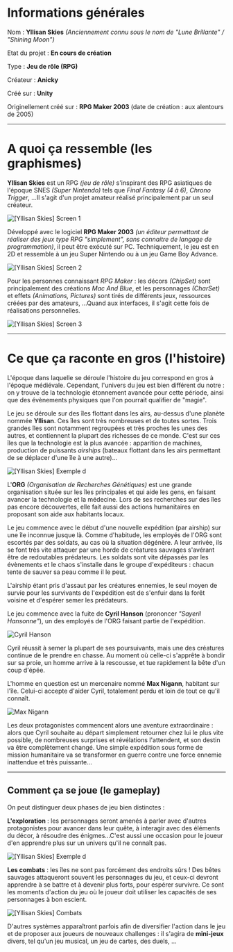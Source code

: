 # Informations générales

Nom : **Yllisan Skies** _(Anciennement connu sous le nom de "Lune Brillante" / "Shining Moon")_

Etat du projet : **En cours de création**

Type : **Jeu de rôle (RPG)**

Créateur : **Anicky**

Créé sur : **Unity**

Originellement créé sur : **RPG Maker 2003** (date de création : aux alentours de 2005)

---

# A quoi ça ressemble (les graphismes)

**Yllisan Skies** est un RPG _(jeu de rôle)_ s'inspirant des RPG asiatiques de l'époque SNES _(Super Nintendo)_ tels que _Final Fantasy (4 à 6)_, _Chrono Trigger_, ...Il s'agit d'un projet amateur réalisé principalement par un seul créateur.

![[Yllisan Skies] Screen 1](https://user-images.githubusercontent.com/1231276/29458001-4b6f3882-841d-11e7-9c5a-488fba4cd90f.png)

Développé avec le logiciel **RPG Maker 2003** _(un éditeur permettant de réaliser des jeux type RPG "simplement", sans connaitre de langage de programmation)_, il peut être exécuté sur PC. Techniquement, le jeu est en 2D et ressemble à un jeu Super Nintendo ou à un jeu Game Boy Advance.

![[Yllisan Skies] Screen 2](https://user-images.githubusercontent.com/1231276/29458002-4b72382a-841d-11e7-9757-13f99d625d8a.png)

Pour les personnes connaissant _RPG Maker_ : les décors _(ChipSet)_ sont principalement des créations _Mac And Blue_, et les personnages _(CharSet)_ et effets _(Animations, Pictures)_ sont tirés de différents jeux, ressources créées par des amateurs, ...Quand aux interfaces, il s'agit cette fois de réalisations personnelles.

![[Yllisan Skies] Screen 3](https://user-images.githubusercontent.com/1231276/29458010-4b88551a-841d-11e7-9198-e4ab83ae5fc5.png)

---

# Ce que ça raconte en gros (l'histoire)

L'époque dans laquelle se déroule l'histoire du jeu correspond en gros à l'époque médiévale. Cependant, l'univers du jeu est bien différent du notre : on y trouve de la technologie étonnement avancée pour cette période, ainsi que des évènements physiques que l'on pourrait qualifier de "magie".

Le jeu se déroule sur des îles flottant dans les airs, au-dessus d'une planète nommée **Yllisan**. Ces îles sont très nombreuses et de toutes sortes. Trois grandes îles sont notamment regroupées et très proches les unes des autres, et contiennent la plupart des richesses de ce monde. C'est sur ces îles que la technologie est la plus avancée : apparition de machines, production de puissants _airships_ (bateaux flottant dans les airs permettant de se déplacer d'une île à une autre)...

![[Yllisan Skies] Exemple d](https://user-images.githubusercontent.com/1231276/29458005-4b776430-841d-11e7-930d-414e7d49b1c2.png)

L'**ORG** _(Organisation de Recherches Génétiques)_ est une grande organisation située sur les îles principales et qui aide les gens, en faisant avancer la technologie et la médecine. Lors de ses recherches sur des îles pas encore découvertes, elle fait aussi des actions humanitaires en proposant son aide aux habitants locaux.

Le jeu commence avec le début d'une nouvelle expédition (par airship) sur une île inconnue jusque là. Comme d'habitude, les employés de l'ORG sont escortés par des soldats, au cas où la situation dégénère. A leur arrivée, ils se font très vite attaquer par une horde de créatures sauvages s'avérant être de redoutables prédateurs. Les soldats sont vite dépassés par les évènements et le chaos s'installe dans le groupe d'expéditeurs : chacun tente de sauver sa peau comme il le peut.

L'airship étant pris d'assaut par les créatures ennemies, le seul moyen de survie pour les survivants de l'expédition est de s'enfuir dans la forêt voisine et d'espérer semer les prédateurs.

Le jeu commence avec la fuite de **Cyril Hanson** (prononcer _"Sayeril Hansonne"_), un des employés de l'ORG faisant partie de l'expédition.

![Cyril Hanson](https://user-images.githubusercontent.com/1231276/29458114-d5146e68-841d-11e7-9191-79c2509a5779.png)

Cyril réussit à semer la plupart de ses poursuivants, mais une des créatures continue de le prendre en chasse. Au moment où celle-ci s'apprête à bondir sur sa proie, un homme arrive à la rescousse, et tue rapidement la bête d'un coup d'épée.

L'homme en question est un mercenaire nommé **Max Nigann**, habitant sur l'île. Celui-ci accepte d'aider Cyril, totalement perdu et loin de tout ce qu'il connaît.

![Max Nigann](https://user-images.githubusercontent.com/1231276/29458116-d5198fc4-841d-11e7-9870-0939557e0594.png)

Les deux protagonistes commencent alors une aventure extraordinaire : alors que Cyril souhaite au départ simplement retourner chez lui le plus vite possible, de nombreuses surprises et révélations l'attendent, et son destin va être complètement changé. Une simple expédition sous forme de mission humanitaire va se transformer en guerre contre une force ennemie inattendue et très puissante...

---

## Comment ça se joue (le gameplay)

On peut distinguer deux phases de jeu bien distinctes :

**L'exploration** : les personnages seront amenés à parler avec d'autres protagonistes pour avancer dans leur quête, à interagir avec des éléments du décor, à résoudre des énigmes...C'est aussi une occasion pour le joueur d'en apprendre plus sur un univers qu'il ne connaît pas.

![[Yllisan Skies] Exemple d](https://user-images.githubusercontent.com/1231276/29458004-4b7398dc-841d-11e7-8703-783e16963c0b.png)

**Les combats** : les îles ne sont pas forcément des endroits sûrs ! Des bêtes sauvages attaqueront souvent les personnages du jeu, et ceux-ci devront apprendre à se battre et à devenir plus forts, pour espérer survivre. Ce sont les moments d'action du jeu où le joueur doit utiliser les capacités de ses personnages à bon escient.

![[Yllisan Skies] Combats](https://user-images.githubusercontent.com/1231276/29458008-4b8566de-841d-11e7-9ab4-233122daca90.png)

D'autres systèmes apparaîtront parfois afin de diversifier l'action dans le jeu et de proposer aux joueurs de nouveaux challenges : il s'agira de **mini-jeux** divers, tel qu'un jeu musical, un jeu de cartes, des duels, ...
